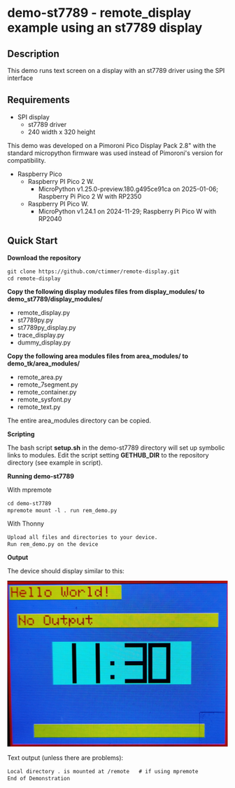 # demo-st7789 - remote_display example using an st7789 display

## Description

This demo runs text screen on a display with an st7789 driver using the SPI interface 

## Requirements

- SPI display
  - st7789 driver
  - 240 width x 320 height

This demo was developed on a Pimoroni Pico Display Pack 2.8" with the standard micropython firmware was used instead of Pimoroni's version for compatibility.

- Raspberry Pico
  - Raspberry PI Pico 2 W.
    - MicroPython v1.25.0-preview.180.g495ce91ca on 2025-01-06; Raspberry Pi Pico 2 W with RP2350
  - Raspberry PI Pico W.
    - MicroPython v1.24.1 on 2024-11-29; Raspberry Pi Pico W with RP2040

## Quick Start

**Download the repository**

```text
git clone https://github.com/ctimmer/remote-display.git
cd remote-display
```

**Copy the following display modules files from display_modules/ to demo_st7789/display_modules/**

- remote_display.py
- st7789py.py
- st7789py_display.py
- trace_display.py
- dummy_display.py

**Copy the following area modules files from area_modules/ to demo_tk/area_modules/**

- remote_area.py
- remote_7segment.py
- remote_container.py
- remote_sysfont.py
- remote_text.py

The entire area_modules directory can be copied.

**Scripting**

The bash script **setup.sh** in the demo-st7789 directory will set up symbolic links to modules. Edit the script setting **GETHUB_DIR** to the repository directory (see example in script).

**Running demo-st7789**

With mpremote
```text
cd demo-st7789
mpremote mount -l . run rem_demo.py
```

With Thonny
```
Upload all files and directories to your device.
Run rem_demo.py on the device
```

**Output**

The device should display similar to this:

![display](images/demo.jpg)

Text output (unless there are problems):

```
Local directory . is mounted at /remote   # if using mpremote
End of Demonstration
```
